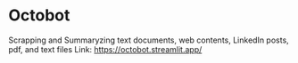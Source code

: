 # Octobot
Scrapping and Summaryzing text documents, web contents, LinkedIn posts, pdf, and text files
Link: https://octobot.streamlit.app/
